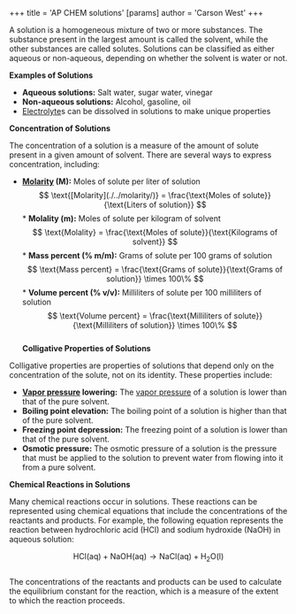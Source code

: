 +++
 title = 'AP CHEM solutions'
[params]
	author = 'Carson West'
+++

A solution is a homogeneous mixture of two or more substances. The substance present in the largest amount is called the solvent, while the other substances are called solutes. Solutions can be classified as either aqueous or non-aqueous, depending on whether the solvent is water or not.

**Examples of Solutions**

* **Aqueous solutions:** Salt water, sugar water, vinegar
* **Non-aqueous solutions:** Alcohol, gasoline, oil
* [Electrolyte](./../electrolyte/)s can be dissolved in solutions to make unique properties

**Concentration of Solutions**

The concentration of a solution is a measure of the amount of solute present in a given amount of solvent. There are several ways to express concentration, including:

* **[Molarity](./../molarity/) (M):** Moles of solute per liter of solution
 $$ \text{[Molarity](./../molarity/)} = \frac{\text{Moles of solute}}{\text{Liters of solution}} $$  * **Molality (m):** Moles of solute per kilogram of solvent
 $$ \text{Molality} = \frac{\text{Moles of solute}}{\text{Kilograms of solvent}} $$  * **Mass percent (% m/m):** Grams of solute per 100 grams of solution
 $$ \text{Mass percent} = \frac{\text{Grams of solute}}{\text{Grams of solution}} \times 100\% $$  * **Volume percent (% v/v):** Milliliters of solute per 100 milliliters of solution
 $$ \text{Volume percent} = \frac{\text{Milliliters of solute}}{\text{Milliliters of solution}} \times 100\% $$  
**Colligative Properties of Solutions**

Colligative properties are properties of solutions that depend only on the concentration of the solute, not on its identity. These properties include:

* **[Vapor pressure](./../vapor-pressure/) lowering:** The [vapor pressure](./../vapor-pressure/) of a solution is lower than that of the pure solvent.
* **Boiling point elevation:** The boiling point of a solution is higher than that of the pure solvent.
* **Freezing point depression:** The freezing point of a solution is lower than that of the pure solvent.
* **Osmotic pressure:** The osmotic pressure of a solution is the pressure that must be applied to the solution to prevent water from flowing into it from a pure solvent.

**Chemical Reactions in Solutions**

Many chemical reactions occur in solutions. These reactions can be represented using chemical equations that include the concentrations of the reactants and products. For example, the following equation represents the reaction between hydrochloric acid (HCl) and sodium hydroxide (NaOH) in aqueous solution:

 $$ \text{HCl(aq)} + \text{NaOH(aq)} \rightarrow \text{NaCl(aq)} + \text{H}_2\text{O(l)} $$  
The concentrations of the reactants and products can be used to calculate the equilibrium constant for the reaction, which is a measure of the extent to which the reaction proceeds.